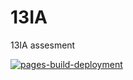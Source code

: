 # 13IA
13IA assesment

[![pages-build-deployment](https://github.com/9atrotte/13IA/actions/workflows/pages/pages-build-deployment/badge.svg)](https://github.com/9atrotte/13IA/actions/workflows/pages/pages-build-deployment)
